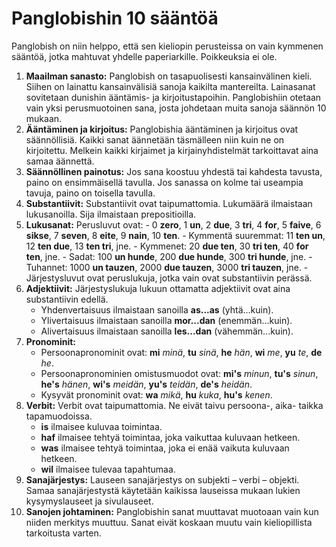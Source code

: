 # Panglobishin 10 sääntöä

Panglobish on niin helppo, että sen kieliopin perusteissa on vain kymmenen sääntöä,
jotka mahtuvat yhdelle paperiarkille.
Poikkeuksia ei ole.

1. **Maailman sanasto:**
   Panglobish on tasapuolisesti kansainvälinen kieli.
   Siihen on lainattu kansainvälisiä sanoja kaikilta mantereilta.
   Lainasanat sovitetaan dunishin ääntämis- ja kirjoitustapoihin.
   Panglobishiin otetaan vain yksi perusmuotoinen sana, josta johdetaan muita sanoja säännön 10 mukaan.
2. **Ääntäminen ja kirjoitus:**
   Panglobishia ääntäminen ja kirjoitus ovat säännöllisiä.
   Kaikki sanat äännetään täsmälleen niin kuin ne on kirjoitettu.
   Melkein kaikki kirjaimet ja kirjainyhdistelmät tarkoittavat aina samaa äännettä.
3. **Säännöllinen painotus:**
   Jos sana koostuu yhdestä tai kahdesta tavusta, paino on ensimmäisellä tavulla.
   Jos sanassa on kolme tai useampia tavuja, paino on toisella tavulla.
4. **Substantiivit:**
   Substantiivit ovat taipumattomia.
   Lukumäärä ilmaistaan lukusanoilla.
   Sija ilmaistaan prepositioilla.
5. **Lukusanat:**
   Perusluvut ovat:
       - 0 **zero**, 1 **un**, 2 **due**, 3 **tri**, 4 **for**, 5 **faive**, 6 **sikse**,
         7 **seven**, 8 **eite**, 9 **nain**, 10 **ten**.
       - Kymmentä suuremmat: 11 **ten un**, 12 **ten due**, 13 **ten tri**, jne.
       - Kymmenet: 20 **due ten**, 30 **tri ten**, 40 **for ten**, jne.
       - Sadat: 100 **un hunde**, 200 **due hunde**, 300 **tri hunde**, jne.
       - Tuhannet: 1000 **un tauzen**, 2000 **due tauzen**, 3000 **tri tauzen**, jne.
       - Järjestysluvut ovat peruslukuja, jotka vain ovat substantiivin perässä.
6. **Adjektiivit:**
   Järjestyslukuja lukuun ottamatta adjektiivit ovat aina substantiivin edellä.
    - Yhdenvertaisuus ilmaistaan sanoilla **as...as** (yhtä...kuin).
    - Ylivertaisuus ilmaistaan sanoilla **mor...dan** (enemmän...kuin).
    - Alivertaisuus ilmaistaan sanoilla **les...dan** (vähemmän...kuin).
7. **Pronominit:**
    - Persoonapronominit ovat:
     **mi** _minä_, **tu** _sinä_, **he** _hän_,
     **wi** _me_, **yu** _te_, **de** _he_.
    - Persoonapronominien omistusmuodot ovat:
      **mi's** _minun_, **tu's** _sinun_, **he's** _hänen_,
      **wi's** _meidän_, **yu's** _teidän_, **de's** _heidän_.
     - Kysyvät pronominit ovat: **wa** _mikä_, **hu** _kuka_, **hu's** _kenen_.
8. **Verbit:**
   Verbit ovat taipumattomia.
   Ne eivät taivu persoona-, aika- taikka tapamuodoissa.
    - **is** ilmaisee kuluvaa toimintaa.
    - **haf** ilmaisee tehtyä toimintaa, joka vaikuttaa kuluvaan hetkeen.
    - **was** ilmaisee tehtyä toimintaa, joka ei enää vaikuta kuluvaan hetkeen.
    - **wil** ilmaisee tulevaa tapahtumaa.
9. **Sanajärjestys:**
   Lauseen sanajärjestys on subjekti – verbi – objekti.
   Samaa sanajärjestystä käytetään kaikissa lauseissa mukaan lukien kysymyslauseet ja sivulauseet.
10. **Sanojen johtaminen:**
   Panglobishin sanat muuttavat muotoaan vain kun niiden merkitys muuttuu.
   Sanat eivät koskaan muutu vain kieliopillista tarkoitusta varten.

